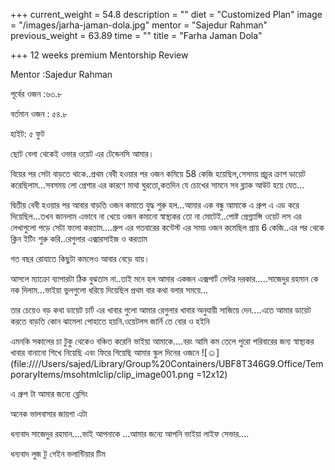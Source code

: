 +++
current_weight = 54.8
description = ""
diet = "Customized Plan"
image = "/images/jarha-jaman-dola.jpg"
mentor = "Sajedur Rahman"
previous_weight = 63.89
time = ""
title = "Farha Jaman Dola"

+++
12 weeks premium Mentorship Review

Mentor :Sajedur Rahman

পূর্বের ওজন :৬৩.৮

বর্তমান ওজন : ৫৪.৮

হাইট: ৫ ফুট

ছোট বেলা থেকেই ওভার ওয়েট এর টেন্ডেনসি আমার।

বিয়ের পর সেটা বাড়তে থাকে..প্রথম বেবী হওয়ার পর ওজন কমিয়ে 58 কেজি হয়েছিল,সেসময় প্রচুর ক্রাশ ডায়েট করেছিলাম...সবসময় লো প্রেশার এর কারণে মাথা ঘুরতো,কতদিন যে চোখের সামনে সব ব্ল্যাক আউট হয়ে যেত...

দ্বিতীয় বেবী হওয়ার পর আবার বাড়তি ওজন কমাতে যুদ্ধ শুরু হল...আমার এক বন্ধু আমাকে এ গ্রুপ এ এড করে দিয়েছিল...তখন জানলাম এভাবে না খেয়ে ওজন কমানো স্বাস্থ্যকর তো না মোটেই..পোষ্ট প্রেগ্ন্যান্সি ওয়েট লস এর লেখাগুলো পড়ে সেটা ফলো করতাম....গ্রুপ এর গতবারের কন্টেস্ট এর সময় ওজন কমেছিল প্রায় 6 কেজি..এর পর থেকে ক্লিন ইটিং শুরু করি..রেগুলার এক্সারসাইজ ও করতাম

গত বছর রোযাতে কিছুটা কমলেও আবার বেড়ে যায়।

আসলে ম্যাক্রো ব্যাপারটা ঠিক বুঝতাম না..তাই মনে হল আমার একজন এক্সপার্ট মেন্টর দরকার.....সাজেদুর রহমান কে নক দিলাম...ভাইয়া ভুলগুলো ধরিয়ে দিয়েছিল প্রথম বার কথা বলার সময়ে...

তার চেয়েও বড় কথা ডায়েট চার্ট এর খাবার গুলো আমার রেগুলার খাবার অনুযায়ী সাজিয়ে দেন....এতে আমার ডায়েট করতে বাড়তি কোন ঝামেলা পোহাতে হয়নি.ওয়েটলস জার্নি তে বোর ও হইনি

এমনকি সকালের চা টুকু থেকেও বঞ্চিত করেনি ভাইয়া আমাকে....বরং আমি কম তেলে পুরো পরিবারের জন্য স্বাস্থ্যকর খাবার বানানো শিখে নিয়েছি এবং ফিরে গিয়েছি আমার স্কুল দিনের ওজনে ![☺️](file:////Users/sajed/Library/Group%20Containers/UBF8T346G9.Office/TemporaryItems/msohtmlclip/clip_image001.png =12x12)

এ গ্রুপ টা আমার জন্যে ব্লেসিং

অনেক ভালবাসার জায়গা এটা

ধন্যবাদ সাজেদুর রহমান....ভাই আপনাকে ...আমার জন্যে আপনি ভাইয়া লাইফ সেভার....

ধন্যবাদ লুজ টু গেইন ভলান্টিয়ার টিম